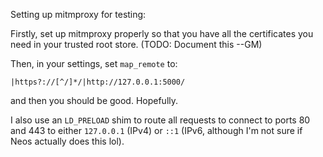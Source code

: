 Setting up mitmproxy for testing:

Firstly, set up mitmproxy properly so that you have all the certificates you need in your trusted root store. (TODO: Document this --GM)

Then, in your settings, set `map_remote` to:

    |https?://[^/]*/|http://127.0.0.1:5000/

and then you should be good. Hopefully.

I also use an `LD_PRELOAD` shim to route all requests to connect to ports 80 and 443 to either `127.0.0.1` (IPv4) or `::1` (IPv6, although I'm not sure if Neos actually does this lol).

